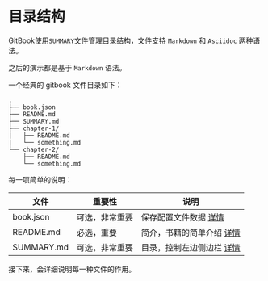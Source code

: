 # 目录结构

GitBook使用`SUMMARY`文件管理目录结构，文件支持 `Markdown` 和 `Asciidoc` 两种语法。

之后的演示都是基于 `Markdown` 语法。

一个经典的 gitbook 文件目录如下：

```text
.
├── book.json
├── README.md
├── SUMMARY.md
├── chapter-1/
|   ├── README.md
|   └── something.md
└── chapter-2/
    ├── README.md
    └── something.md    
```

每一项简单的说明：

| 文件 |重要性 |	说明 |
|--|--|--|
|book.json	|可选，非常重要|保存配置文件数据 [详情](./book.html)
|README.md	|必选，重要|简介，书籍的简单介绍 [详情](./readmex.html)
|SUMMARY.md	|可选，非常重要|目录，控制左边侧边栏 [详情](./summaryx.html)

接下来，会详细说明每一种文件的作用。